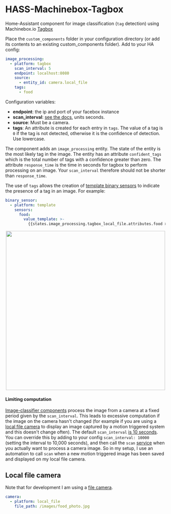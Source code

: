 # HASS-Machinebox-Tagbox
Home-Assistant component for image classification (`tag` detection) using Machinebox.io [Tagbox](https://machinebox.io/docs/tagbox/recognizing-images)

Place the `custom_components` folder in your configuration directory (or add its contents to an existing custom_components folder).
Add to your HA config:
```yaml
image_processing:
  - platform: tagbox
    scan_interval: 5
    endpoint: localhost:8080
    source:
      - entity_id: camera.local_file
    tags:
      - food
```
Configuration variables:
- **endpoint**: the ip and port of your facebox instance
- **scan_interval**: [see the docs](https://www.home-assistant.io/docs/configuration/platform_options/#scan-interval), units seconds.
- **source**: Must be a camera.
- **tags**: An attribute is created for each entry in `tags`. The value of a tag is `0` if the tag is not detected, otherwise it is the confidence of detection. Use lowercase.

The component adds an `image_processing` entity. The state of the entity is the most likely tag in the image. The entity has an attribute `confident_tags` which is the total number of tags with a confidence greater than zero. The attribute `response_time` is the time in seconds for tagbox to perform processing on an image. Your `scan_interval` therefore should not be shorter than `response_time`.

The use of `tags` allows the creation of [template binary sensors](https://www.home-assistant.io/components/binary_sensor.template/) to indicate the presence of a tag in an image. For example:
```yaml
binary_sensor:
  - platform: template
    sensors:
      food:
        value_template: >-
          {{states.image_processing.tagbox_local_file.attributes.food > 0.5}}
```

<p align="center">
<img src="https://github.com/robmarkcole/HASS-Machinebox-Tagbox/blob/master/usage.png" width="500">
</p>

#### Limiting computation
[Image-classifier components](https://www.home-assistant.io/components/image_processing/) process the image from a camera at a fixed period given by the `scan_interval`. This leads to excessive computation if the image on the camera hasn't changed (for example if you are using a [local file camera](https://www.home-assistant.io/components/camera.local_file/) to display an image captured by a motion triggered system and this doesn't change often). The default `scan_interval` [is 10 seconds](https://github.com/home-assistant/home-assistant/blob/98e4d514a5130b747112cc0788fc2ef1d8e687c9/homeassistant/components/image_processing/__init__.py#L27). You can override this by adding to your config `scan_interval: 10000` (setting the interval to 10,000 seconds), and then call the `scan` [service](https://github.com/home-assistant/home-assistant/blob/98e4d514a5130b747112cc0788fc2ef1d8e687c9/homeassistant/components/image_processing/__init__.py#L62) when you actually want to process a camera image. So in my setup, I use an automation to call `scan` when a new motion triggered image has been saved and displayed on my local file camera.


## Local file camera
Note that for development I am using a [file camera](https://www.home-assistant.io/components/camera.local_file/).
```yaml
camera:
  - platform: local_file
    file_path: /images/food_photo.jpg
```
